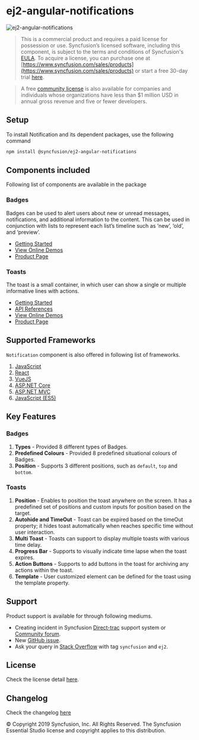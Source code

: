 # ej2-angular-notifications

![ej2-angular-notifications](https://ej2.syncfusion.com/products/images/notifications/readMe.gif)

> This is a commercial product and requires a paid license for possession or use. Syncfusion’s licensed software, including this component, is subject to the terms and conditions of Syncfusion's [EULA](https://www.syncfusion.com/eula/es/). To acquire a license, you can purchase one at [https://www.syncfusion.com/sales/products](https://www.syncfusion.com/sales/products) or start a free 30-day trial [here](https://www.syncfusion.com/account/manage-trials/start-trials).

> A free [community license](https://www.syncfusion.com/products/communitylicense) is also available for companies and individuals whose organizations have less than $1 million USD in annual gross revenue and five or fewer developers.

## Setup

To install Notification and its dependent packages, use the following command

```sh
npm install @syncfusion/ej2-angular-notifications
```

## Components included

Following list of components are available in the package

### Badges

Badges can be used to alert users about new or unread messages, notifications, and additional information to the content. This can be used in conjunction with lists to represent each list’s timeline such as ‘new’, ‘old’, and ‘preview’.

* [Getting Started](https://ej2.syncfusion.com/angular/documentation/badge/getting-started.html?utm_source=npm&utm_campaign=badge)
* [View Online Demos](https://ej2.syncfusion.com/angular/demos/?utm_source=npm&utm_campaign=badge#/material/badge/default)
* [Product Page](https://www.syncfusion.com/products/angular-ui-components/badge/?utm_source=npm&utm_campaign)

### Toasts

The toast is a small container, in which user can show a single or multiple informative lines with actions.

* [Getting Started](https://ej2.syncfusion.com/angular/documentation/toast/getting-started.html?utm_source=npm&utm_campaign=toast)
* [API References](https://ej2.syncfusion.com/angular/documentation/api/toast?utm_source=npm&utm_campaign=toast)
* [View Online Demos](https://ej2.syncfusion.com/angular/demos/?utm_source=npm&utm_campaign=toast#/material/toast/default)
* [Product Page](https://www.syncfusion.com/angular-ui-components/toast)

## Supported Frameworks

`Notification` component is also offered in following list of frameworks.

1. [JavaScript](https://github.com/syncfusion/ej2-javascript-ui-controls?utm_source=github&utm_medium=listing)
2. [React](https://github.com/syncfusion/ej2-react-ui-components?utm_source=github&utm_medium=listing)
3. [VueJS](https://github.com/syncfusion/ej2-vue-ui-components?utm_source=github&utm_medium=listing)
4. [ASP.NET Core](https://www.syncfusion.com/aspnet-core-ui-controls?utm_source=github&utm_medium=listing)
5. [ASP.NET MVC](https://www.syncfusion.com/aspnet-mvc-ui-controls?utm_source=github&utm_medium=listing)
6. [JavaScript (ES5)](https://www.syncfusion.com/javascript-ui-controls?utm_source=github&utm_medium=listing)

## Key Features

### Badges

1. **Types** - Provided 8 different types of Badges.
2. **Predefined Colours** - Provided 8 predefined situational colours of Badges.
3. **Position** - Supports 3 different positions, such as `default`, `top` and `bottom`.

### Toasts

1. **Position** - Enables to position the toast anywhere on the screen. It has a predefined set of positions and custom inputs for position based on the target.
2. **Autohide and TimeOut** - Toast can be expired based on the timeOut property; it hides toast automatically when reaches specific time without user interaction.
3. **Multi Toast** - Toasts can support to display multiple toasts with various time delay.
4. **Progress Bar** - Supports to visually indicate time lapse when the toast expires.
5. **Action Buttons** - Supports to add buttons in the toast for archiving any actions within the toast.
5. **Template** - User customized element can be defined for the toast using the template property.

## Support

Product support is available for through following mediums.

* Creating incident in Syncfusion [Direct-trac](https://www.syncfusion.com/support/directtrac/incidents?utm_source=npm&utm_campaign=notification) support system or [Community forum](https://www.syncfusion.com/forums/essential-js2?utm_source=npm&utm_campaign=notification).
* New [GitHub issue](https://github.com/syncfusion/ej2-angular-ui-components/issues/new).
* Ask your query in [Stack Overflow](https://stackoverflow.com/?utm_source=npm&utm_campaign=notification) with tag `syncfusion` and `ej2`.

## License

Check the license detail [here](https://github.com/syncfusion/ej2-angular-ui-components/blob/master/license?utm_source=npm&utm_campaign=notification).

## Changelog

Check the changelog [here](https://github.com/syncfusion/ej2-angular-ui-components/blob/master/components/notifications/CHANGELOG.md?utm_source=npm&utm_campaign=notification)

© Copyright 2019 Syncfusion, Inc. All Rights Reserved. The Syncfusion Essential Studio license and copyright applies to this distribution.